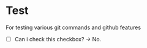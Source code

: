 # Test
For testing various git commands and github features

- [ ] Can i check this checkbox? -> No.
